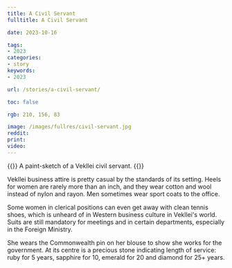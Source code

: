 ```yaml
---
title: A Civil Servant
fulltitle: A Civil Servant

date: 2023-10-16

tags:
- 2023
categories:
- story
keywords:
- 2023

url: /stories/a-civil-servant/

toc: false

rgb: 210, 156, 83

image: /images/fullres/civil-servant.jpg
reddit:
print:
video:
---
```

{{<note caption>}}
A paint-sketch of a Vekllei civil servant.
{{</note>}}

Vekllei business attire is pretty casual by the standards of its setting. Heels for women are rarely more than an inch, and they wear cotton and wool instead of nylon and rayon. Men sometimes wear sport coats to the office.

Some women in clerical positions can even get away with clean tennis shoes, which is unheard of in Western business culture in Vekllei's world. Suits are still mandatory for meetings and in certain departments, especially in the Foreign Ministry.

She wears the Commonwealth pin on her blouse to show she works for the government. At its centre is a precious stone indicating length of service: ruby for 5 years, sapphire for 10, emerald for 20 and diamond for 25+ years.